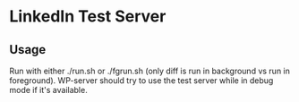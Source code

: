 LinkedIn Test Server
====================

## Usage

Run with either ./run.sh or ./fgrun.sh (only diff is run in background
vs run in foreground). WP-server should try to use the test server
while in debug mode if it's available.
